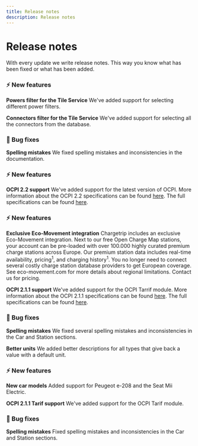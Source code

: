 ```yaml
---
title: Release notes
description: Release notes
---
```


# Release notes

With every update we write release notes. This way you know what has been fixed or what has been added.

<release-note title="3.2.0 - Tile Service Filter" date="16th of July 2020">

### ⚡️ New features

**Powers filter for the Tile Service**
We've added support for selecting different power filters.

**Connectors filter for the Tile Service**
We've added support for selecting all the connectors from the database. 


### 🐞️ Bug fixes
**Spelling mistakes**
We fixed spelling mistakes and inconsistencies in the documentation.

</release-note>

<release-note title="3.1.0 - OCPI 2.2 Support" date="10th of June 2020">

### ⚡️ New features

**OCPI 2.2 support**
We've added support for the latest version of OCPI. More information about the OCPI 2.2 specifications can be found [here](https://github.com/ocpi/ocpi). The full specifications can be found [here](https://github.com/ocpi/ocpi/releases/download/2.2/OCPI-2.2.pdf).

</release-note>

<release-note title="3.0.1 - OCPI 2.1.1 Support" date="14th of April 2020">

### ⚡️ New features

**Exclusive Eco-Movement integration**
Chargetrip includes an exclusive Eco-Movement integration. Next to our free Open Charge Map stations, your account can be pre-loaded with over 100.000 highly curated premium charge stations across Europe. Our premium station data includes real-time availability, pricing<sup>1</sup>, and charging history<sup>1</sup>. You no longer need to connect several costly charge station database providers to get European coverage. See eco-movement.com for more details about regional limitations. Contact us for pricing. 

**OCPI 2.1.1 support**
We've added support for the OCPI Tarrif module. More information about the OCPI 2.1.1 specifications can be found [here](https://github.com/ocpi/ocpi). The full specifications can be found [here](https://github.com/ocpi/ocpi/releases/download/2.1.1/OCPI_2.1.1.pdf).

### 🐞️ Bug fixes

**Spelling mistakes**
We fixed several spelling mistakes and inconsistencies in the Car and Station sections. 

**Better units**
We added better descriptions for all types that give back a value with a default unit.

</release-note>

<release-note title="3.0.0 - Generation 3 of the Chargetrip API" date="18th of January 2020">

### ⚡️ New features

**New car models**
Added support for Peugeot e-208 and the Seat Mii Electric. 

**OCPI 2.1.1 Tarif support**
We've added support for the OCPI Tarif module. 

### 🐞️ Bug fixes

**Spelling mistakes**
Fixed spelling mistakes and inconsistencies in the Car and Station sections.
</release-note>
